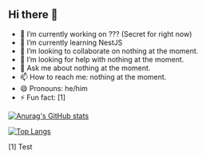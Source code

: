 ## Hi there 👋


- 🔭 I’m currently working on ??? (Secret for right now)
- 🌱 I’m currently learning NestJS
- 👯 I’m looking to collaborate on nothing at the moment.
- 🤔 I’m looking for help with nothing at the moment.
- 💬 Ask me about nothing at the moment.
- 📫 How to reach me: nothing at the moment.
- 😄 Pronouns: he/him
- ⚡ Fun fact: [1]
  
[![Anurag's GitHub stats](https://github-readme-stats.vercel.app/api?username=anuraghazra)](https://github.com/anuraghazra/github-readme-stats)

[![Top Langs](https://github-readme-stats.vercel.app/api/top-langs/?username=Devepation)](https://github.com/anuraghazra/github-readme-stats)


[1] Test
